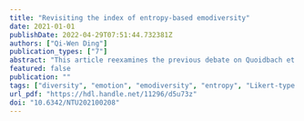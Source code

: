 ```yaml
---
title: "Revisiting the index of entropy-based emodiversity"
date: 2021-01-01
publishDate: 2022-04-29T07:51:44.732381Z
authors: ["Qi-Wen Ding"]
publication_types: ["7"]
abstract: "This article reexamines the previous debate on Quoidbach et al.’s (2014) entropy-based emodiversity index and evaluates its utility from theoretical and empirical aspects. We mainly focus on the consequences of applying Shannon’s (1948) entropy to Likert-type scale. From the previous debate, we extend and summarize two severe defects of the entropy-based emodiversity index: (a) calculating probability from Likert-type scale is mathematically unjustifiable; (b) there is extremely high collinearity between the entropy index and richness when the emotion measurement has limited range, which usually occurs in empirical studies. We also collected data (N = 962) and analyzed the entropy scores for positive and negative affect under 5-point scale with different numbers of items (5-, 10-, and 20-item). The results showed that under 5-point scale Quoidbach et al.’s index is strongly correlated with richness (rs ranged from .94 to .98) and that the variation of their index can be simply explained by the linear combination of mean, relative standard deviation, and their interaction term (R2s ranged from .78 to .92). Hence, the validity of using entropy to measure diversity in a 5-point scale is questionable and we advise researchers to prohibit the use of this index to represent emodiversity. Quoidbach等人（2014）採用資訊理論與生物多樣性研究常用的熵（Shannon’s entropy）來測量個體的情緒多樣性（emodiversity）。雖然曾有學者反對採用該指標來表徵情緒多樣性，但該指標仍在心理學研究中被廣泛使用。本文先探討以往對熵指標在情緒多樣性的辯論，並以實徵資料來重新評估用熵作為情緒多樣性的合理性。本研究更延伸出以往辯論較忽略的兩大缺陷：（一）該指標以李克式量尺（Likert-type scale）計算機率並無理論基礎；（二）在實徵研究常用的李克式量尺點數（例如5點至7點）下，該指標與情緒豐富度（richness）有極高的線性關聯。在實徵資料（N = 962）中，本研究分析在五點李克式量尺中不同題目數（5、10與20題）下正負向情緒之熵指標，也發現熵與情緒豐富度有極高的線性關聯（rs = .94 - .98）。此外，熵的變異可被平均數、相對標準差及二者交互作用之線性組合良好解釋（解釋變異量介於78%至92%）。這些結果皆顯示利用熵指標測量情緒多樣性仍有其效度上的疑慮。因此本文建議，當情緒是以五點李克式量尺測量時，研究者不應採用熵指標測量情緒多樣性，且該指標主要以其平均數跟相對標準差即可指稱之。"
featured: false
publication: ""
tags: ["diversity", "emotion", "emodiversity", "entropy", "Likert-type scale"]
url_pdf: "https://hdl.handle.net/11296/d5u73z"
doi: "10.6342/NTU202100208"
---
```


